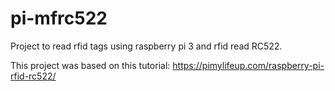 # pi-mfrc522

Project to read rfid tags using raspberry pi 3 and rfid read RC522.

This project was based on this tutorial: https://pimylifeup.com/raspberry-pi-rfid-rc522/
